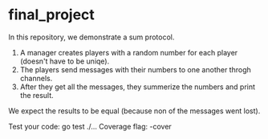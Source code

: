 # final_project

In this repository, we demonstrate a sum protocol.
1. A manager creates players with a random number for each player (doesn't have to be uniqe).
2. The players send messages with their numbers to one another throgh channels.
3. After they get all the messages, they summerize the numbers and print the result.

We expect the results to be equal (because non of the messages went lost).

Test your code:
go test ./...
Coverage flag:
-cover
